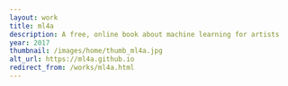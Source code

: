 ```yaml
---
layout: work
title: ml4a
description: A free, online book about machine learning for artists
year: 2017
thumbnail: /images/home/thumb_ml4a.jpg
alt_url: https://ml4a.github.io
redirect_from: /works/ml4a.html
---
```



